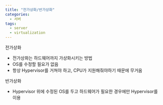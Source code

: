 ```yaml
---
title: "전가상화/반가상화"
categories:
  - 서버
tags:
  - server
  - virtualization
---
```

전가상화
- 전가상화는 하드웨어까지 가상화시키는 방법
- OS를 수정할 필요가 없음
- 항상 Hypervisor를 거쳐야 하고, CPU가 지원해줘야하기 때문에 무거움

반가상화
- Hypervisor 위에 수정된 OS를 두고 하드웨어가 필요한 경우에만 Hypervisor를 이용
